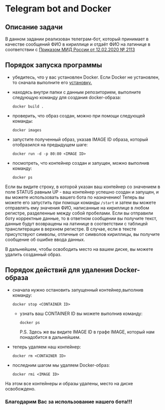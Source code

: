 # Telegram bot and Docker

## Описание задачи
В данном задании реализован телеграм-бот, который принимает в качестве сообщений ФИО в кириллице и отдаёт ФИО на латинице
в соответствии с [Приказом МИД России от 12.02.2020 № 2113](https://www.consultant.ru/document/cons_doc_LAW_360580/9eb761ae644ec1e283b3a50ef232330b924577cb/)

## Порядок запуска программы
- убедитесь, что у вас установлен Docker. Если Docker не установлен, то сначала выполните его [установку.](https://docs.docker.com/engine/install/)

- находясь внутри папки с данным репозиторием, выполните следующую команду для создания docker-образа:

    `docker build .`

- проверить, что образ создан, можно при помощи следующей команды:

    `docker images`

- запустите полученный образ, указав IMAGE ID образа, который отобразился на предыдущем шаге:

    `docker run -d -p 80:80 <IMAGE ID>`

- посмотреть, что контейнер создан и запущен, можно выполнив команду:

    `docker ps`

Если вы видите строку, в которой указан ваш контейнер со значением в поле STATUS равным UP - ваш контейнер успешно создан и запущен, и вы можете использовать вашего бота по назначению! Теперь вы можете его запустить при помощи команды `/start` и затем вы можете отправлять ему значения ФИО, написанные на кириллице в любом регистре, разделенные между собой пробелами. Если вы отправили боту корректные данные, то в ответном сообщении вы получите текст, данные будут возвращены на латинице в соответствии с таблицей транслитерации в верхнем регистре. В случае, если в тексте присутствуют символы, отличные от символов кириллицы, вы получите сообщение об ошибке ввода данных.



В дальнейшем, чтобы освободить место на вашем диске, вы можете удалить созданный образ.

## Порядок действий для удаления Docker-образа

- сначала нужно остановить запущенный контейнер,выполнив команду:

    `docker stop <CONTAINER ID>`
    - узнать ваш CONTAINER ID вы можете выполнив команду: 

        `docker ps`

        P.S. Здесь же вы видите IMAGE ID в графе IMAGE, который нам понадобится в дальнейшем.

- теперь удаляем наш контейнер:

     `docker rm <CONTAINER ID>`

- последним шагом мы удаляем Docker-образ:

     `docker rmi <IMAGE ID>`

На этом все контейнеры и образы удалены, место на диске освобождено.

### **Благодарим Вас за использование нашего бота!!!**